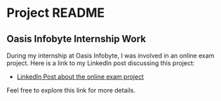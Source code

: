 # Project README

## Oasis Infobyte Internship Work

During my internship at Oasis Infobyte, I was involved in an online exam project. Here is a link to my LinkedIn post discussing this project:

- [LinkedIn Post about the online exam project](https://www.linkedin.com/posts/pabitra-bera_oasisinfobyte-onlineexam-oasisinfobyte-activity-7215177027014787072-YQ8c?utm_source=share&utm_medium=member_desktop)

Feel free to explore this link for more details.

